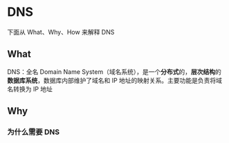 # DNS

下面从 What、Why、How 来解释 DNS

## What

DNS：全名 Domain Name System（域名系统），是一个**分布式**的，**层次结构**的**数据库系统**，数据库内部维护了域名和 IP 地址的映射关系。主要功能是负责将域名转换为 IP 地址

## Why

### 为什么需要 DNS

